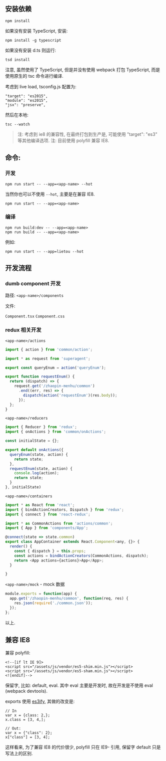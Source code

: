 ## 安装依赖

```
npm install
```

如果没有安装 TypeScript, 安装:

```
npm install -g typescript
```

如果没有安装 d.ts 则运行:

```
tsd install
```

注意, 虽然使用了 TypeScript, 但是并没有使用 webpack 打包 TypeScript, 而是使用原生的 tsc 命令进行编译.

考虑到 live load, tsconfig.js 配置为:

```
"target": "es2015",
"module": "es2015",
"jsx": "preserve",
```

然后在本地:

```
tsc --watch
```

> 注: 考虑到 ie8 的兼容性, 在最终打包到生产是, 可能使用 "target": "es3" 等其他编译选项.
> 注: 目前使用 polyfill 兼容 IE8.

## 命令:

### 开发

```
npm run start -- --app=<app-name> --hot
```

当然你也可以不使用 `--hot`, 主要是在兼容 IE8.

```
npm run start -- --app=<app-name>
```

### 编译
```
npm run build:dev -- --app=<app-name>
npm run build -- --app=<app-name>
```

例如:

```
npm run start -- --app=lietou --hot
```

## 开发流程

### dumb component 开发

路径: `<app-name>/components`

文件:

`Component.tsx`
`Component.css`

### redux 相关开发

`<app-name>/actions`

```js
import { action } from 'common/action';

import * as request from 'superagent';

export const queryEnum = action('queryEnum');

export function requestEnum() {
  return (dispatch) => {
    request.get('/zhaopin-menhu/common')
      .end((err, res) => {
        dispatch(action('requestEnum')(res.body));
      });
  };
}
```

`<app-name>/reducers`

```js
import { Reducer } from 'redux';
import { onActions } from 'common/onActions';

const initialState = {};

export default onActions({
  queryEnum(state, action) {
    return state;
  },
  requestEnum(state, action) {
    console.log(action);
    return state;
  }
}, initialState)
```

`<app-name>/containers` 

```js
import * as React from 'react';
import { bindActionCreators, Dispatch } from 'redux';
import { connect } from 'react-redux';

import * as CommonActions from 'actions/common';
import { App } from 'components/App';

@connect(state => state.common)
export class AppContainer extends React.Component<any, {}> {
  render() {
    const { dispatch } = this.props;
    const actions = bindActionCreators(CommonActions, dispatch);
    return <App actions={actions}>App</App>;
  }

}
```

`<app-name>/mock` - mock 数据

```js
module.exports = function(app) {
  app.get('/zhaopin-menhu/common', function(req, res) {
    res.json(require('./common.json'));
  });
};
```

以上.

## 兼容 IE8

兼容 polyfill:

```
<!--[if lt IE 9]>
<script src="/assets/js/vendor/es5-shim.min.js"></script>
<script src="/assets/js/vendor/es5-sham.min.js"></script>
<![endif]-->
```

保留字, 比如: default, eval. 其中 eval 主要是开发时, 故在开发是不使用 eval (webpack devtools).

exports 使用 [es3ify](https://github.com/spicyj/es3ify), 其做的改变是:

```
// In
var x = {class: 2,};
x.class = [3, 4,];

// Out:
var x = {"class": 2};
x["class"] = [3, 4];
```

这样看来, 为了兼容 IE8 的代价很少, polyfill 只在 IE9- 引用, 保留字 default 只是写法上的区别.

